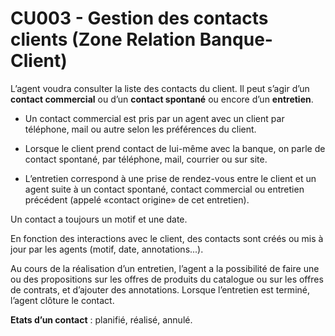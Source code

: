 # CU003 - Gestion des contacts clients (Zone Relation Banque-Client)

L’agent voudra consulter la liste des contacts du client. Il peut s’agir d’un
**contact commercial** ou d’un **contact spontané** ou encore d’un
**entretien**.

- Un contact commercial est pris par un agent avec un client par téléphone,
  mail ou autre selon les préférences du client.

- Lorsque le client prend contact de lui-même avec la banque, on parle de
  contact spontané, par téléphone, mail, courrier ou sur site.

- L’entretien correspond à une prise de rendez-vous entre le client et un agent
  suite à un contact spontané, contact commercial ou entretien précédent
  (appelé «contact origine» de cet entretien).

Un contact a toujours un motif et une date.

En fonction des interactions avec le client, des contacts sont créés ou mis à
jour par les agents (motif, date, annotations...).

Au cours de la réalisation d’un entretien, l’agent a la possibilité de faire
une ou des propositions sur les offres de produits du catalogue ou sur les
offres de contrats, et d’ajouter des annotations. Lorsque l’entretien est
terminé, l’agent clôture le contact.

**Etats d’un contact** : planifié, réalisé, annulé.
